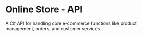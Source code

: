 # Online Store - API 
A C# API for handling core e-commerce functions like product management, orders, and customer services.

